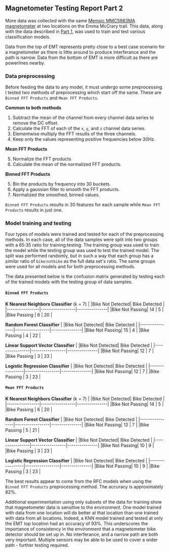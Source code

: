 ## Magnetometer Testing Report Part 2

More data was collected with the same [Memsic MMC5983MA magnetometer](./datasheets/Memsic_09102019_MMC5983MA_Datasheet_Rev_A-1635338.pdf) at two locations on the Emma McCrary trail. This data, along with the data described in [Part 1](magnetometer_testing_report_part_1.md), was used to train and test various classification models.

Data from the top of EMT represents pretty close to a best case scenario for a magnetometer as there is little around to produce interferance and the path is narrow. Data from the bottom of EMT is more difficult as there are powerlines nearby.

### Data preprocessing

Before feeding the data to any model, it must undergo some preprocessing. I tested two methods of preprocessing which start off the same. These are `Binned FFT Products` and `Mean FFT Products`.

**Common to both methods**  
1. Subtract the mean of the channel from every channel data series to remove the DC offset.
2. Calculate the FFT of each of the `x`, `y`, and `z` channel data series.
3. Elementwise multiply the FFT results of the three channels.
4. Keep only the values representing positive frequencies below 30Hz.

**Mean FFT Products**  

5. Normalize the FFT products
6. Calculate the mean of the normalized FFT products.

**Binned FFT Products**  

5. Bin the products by frequency into 30 buckets.
6. Apply a gaussian filter to smooth the FFT products.  
7. Normalized the smoothed, binned values.

`Binned FFT Products` results in 30 features for each sample while `Mean FFT Products` results in just one.

### Model training and testing

Four types of models were trained and tested for each of the preprocessing methods. In each case, all of the data samples were split into two groups with a 65:35 ratio for training:testing. The training group was used to train the model while the testing group was used to test the trained model. The split was performed randomly, but in such a way that each group has a similar ratio of `bike`:`notbike` as the full data set's ratio. The same groups were used for all models and for both preprocessing methods.

The data presented below is the confusion matrix generated by testing each of the trained models with the testing group of data samples.

#### `Binned FFT Products`

**K Nearest Neighbors Classifier** (k = 7)
|                |Bike Not Detected| Bike Detected |
|----------------|-----------------|---------------|
|Bike Not Passing|              14 |             5 |
|Bike Passing    |               6 |            20 |

**Random Forest Classifier**
|                |Bike Not Detected| Bike Detected |
|----------------|-----------------|---------------|
|Bike Not Passing|              15 |             4 |
|Bike Passing    |               4 |            22 |

**Linear Support Vector Classifier**
|                |Bike Not Detected| Bike Detected |
|----------------|-----------------|---------------|
|Bike Not Passing|              12 |             7 |
|Bike Passing    |               3 |            23 |

**Logistic Regression Classifier**
|                |Bike Not Detected| Bike Detected |
|----------------|-----------------|---------------|
|Bike Not Passing|              12 |             7 |
|Bike Passing    |               3 |            23 |

#### `Mean FFT Products`

**K Nearest Neighbors Classifier** (k = 7)
|                |Bike Not Detected| Bike Detected |
|----------------|-----------------|---------------|
|Bike Not Passing|              14 |             5 |
|Bike Passing    |               6 |            20 |

**Random Forest Classifier**
|                |Bike Not Detected| Bike Detected |
|----------------|-----------------|---------------|
|Bike Not Passing|              12 |             7 |
|Bike Passing    |               5 |            21 |

**Linear Support Vector Classifier**
|                |Bike Not Detected| Bike Detected |
|----------------|-----------------|---------------|
|Bike Not Passing|              10 |             9 |
|Bike Passing    |               3 |            23 |

**Logistic Regression Classifier**
|                |Bike Not Detected| Bike Detected |
|----------------|-----------------|---------------|
|Bike Not Passing|              10 |             9 |
|Bike Passing    |               3 |            23 |

The best results appear to come from the RFC models when using the `Binned FFT Products` preprocessing method. The accuracy is approximately 82%.

Additional experimentation using only subsets of the data for training show that magnetometer data is sensitive to the environment. One model trained with data from one location will do better at that location than one trained with data from all locations. Indeed, a KNN model trained and tested at only the EMT top location had an accuracy of 93%. This underscores the importance of consistency in the environment that a magnetometer bike detector should be set up in. No interferance, and a narrow path are both very important. Multiple sensors may be able to be used to cover a wider path - further testing required.